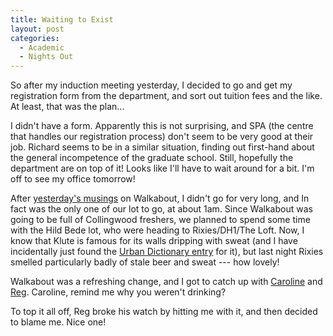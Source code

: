 ```yaml
---
title: Waiting to Exist
layout: post
categories:
  - Academic
  - Nights Out
---
```

So after my induction meeting yesterday, I decided to go and get my registration form from the department, and sort out tuition fees and the like. At least, that was the plan...

I didn't have a form. Apparently this is not surprising, and SPA (the centre that handles our registration process) don't seem to be very good at their job. Richard seems to be in a similar situation, finding out first-hand about the general incompetence of the graduate school. Still, hopefully the department are on top of it! Looks like I'll have to wait around for a bit. I'm off to see my office tomorrow!

After [yesterday's musings](https://blog.cmbuckley.co.uk/2006/10/02/back-in-durham/) on Walkabout, I didn't go for very long, and In fact was the only one of our lot to go, at about 1am. Since Walkabout was going to be full of Collingwood freshers, we planned to spend some time with the Hild Bede lot, who were heading to Rixies/DH1/The Loft. Now, I know that Klute is famous for its walls dripping with sweat (and I have incidentally just found the [Urban Dictionary entry](http://urbandictionary.com/define.php?term=Klute) for it), but last night Rixies smelled particularly badly of stale beer and sweat --- how lovely!

Walkabout was a refreshing change, and I got to catch up with [Caroline](https://pictures.scholesmafia.co.uk/index.php/?profile=46) and [Reg](https://pictures.scholesmafia.co.uk/index.php/?profile=88). Caroline, remind me why you weren't drinking?

To top it all off, Reg broke his watch by hitting me with it, and then decided to blame me. Nice one!